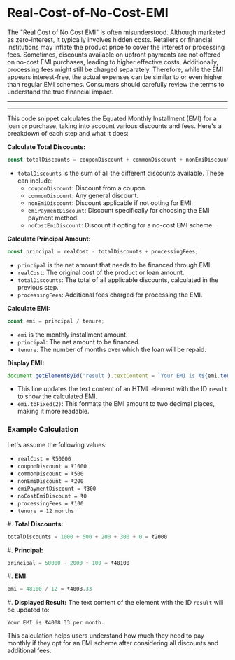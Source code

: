 # Real-Cost-of-No-Cost-EMI
The "Real Cost of No Cost EMI" is often misunderstood. Although marketed as zero-interest, it typically involves hidden costs. Retailers or financial institutions may inflate the product price to cover the interest or processing fees. Sometimes, discounts available on upfront payments are not offered on no-cost EMI purchases, leading to higher effective costs. Additionally, processing fees might still be charged separately. Therefore, while the EMI appears interest-free, the actual expenses can be similar to or even higher than regular EMI schemes. Consumers should carefully review the terms to understand the true financial impact.

---------------------------------------------------------------------------------------------------------------------------------------------------------------------------------------------------------------------------------------
---------------------------------------------------------------------------------------------------------------------------------------------------------------------------------------------------------------------------------------

This code snippet calculates the Equated Monthly Installment (EMI) for a loan or purchase, taking into account various discounts and fees. Here's a breakdown of each step and what it does:

 **Calculate Total Discounts:**
   ```javascript
   const totalDiscounts = couponDiscount + commonDiscount + nonEmiDiscount + emiPaymentDiscount + noCostEmiDiscount;
   ```
   - `totalDiscounts` is the sum of all the different discounts available. These can include:
     - `couponDiscount`: Discount from a coupon.
     - `commonDiscount`: Any general discount.
     - `nonEmiDiscount`: Discount applicable if not opting for EMI.
     - `emiPaymentDiscount`: Discount specifically for choosing the EMI payment method.
     - `noCostEmiDiscount`: Discount if opting for a no-cost EMI scheme.

 **Calculate Principal Amount:**
   ```javascript
   const principal = realCost - totalDiscounts + processingFees;
   ```
   - `principal` is the net amount that needs to be financed through EMI.
   - `realCost`: The original cost of the product or loan amount.
   - `totalDiscounts`: The total of all applicable discounts, calculated in the previous step.
   - `processingFees`: Additional fees charged for processing the EMI.

 **Calculate EMI:**
   ```javascript
   const emi = principal / tenure;
   ```
   - `emi` is the monthly installment amount.
   - `principal`: The net amount to be financed.
   - `tenure`: The number of months over which the loan will be repaid.

 **Display EMI:**
   ```javascript
   document.getElementById('result').textContent = `Your EMI is ₹${emi.toFixed(2)} per month.`;
   ```
   - This line updates the text content of an HTML element with the ID `result` to show the calculated EMI.
   - `emi.toFixed(2)`: This formats the EMI amount to two decimal places, making it more readable.

### Example Calculation
Let's assume the following values:
- `realCost = ₹50000`
- `couponDiscount = ₹1000`
- `commonDiscount = ₹500`
- `nonEmiDiscount = ₹200`
- `emiPaymentDiscount = ₹300`
- `noCostEmiDiscount = ₹0`
- `processingFees = ₹100`
- `tenure = 12 months`

#. **Total Discounts:**
   ```javascript
   totalDiscounts = 1000 + 500 + 200 + 300 + 0 = ₹2000
   ```

#. **Principal:**
   ```javascript
   principal = 50000 - 2000 + 100 = ₹48100
   ```

#. **EMI:**
   ```javascript
   emi = 48100 / 12 ≈ ₹4008.33
   ```

#. **Displayed Result:**
   The text content of the element with the ID `result` will be updated to:
   ```
   Your EMI is ₹4008.33 per month.
   ```

This calculation helps users understand how much they need to pay monthly if they opt for an EMI scheme after considering all discounts and additional fees.
